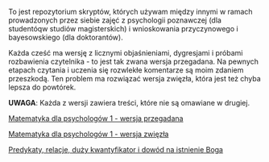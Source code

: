 To jest repozytorium skryptów, których używam między innymi w ramach prowadzonych przez siebie zajęć
z psychologii poznawczej (dla studentóqw studiów magisterskich) i wnioskowania przyczynowego i
bayesowskiego (dla doktorantów).

Każda cześć ma wersję z licznymi objaśnieniami, dygresjami i próbami rozbawienia czytelnika - to
jest tak zwana wersja przegadana. Na pewnych etapach czytania i uczenia się rozwlekłe komentarze są
moim zdaniem przeszkodą. Ten problem ma rozwiązać wersja zwięzła, która jest też chyba lepsza do
powtórek.

**UWAGA**: Każda z wersji zawiera treści, które nie są omawiane w drugiej.

[Matematyka dla psychologów 1 - wersja przegadana](./Lean_dla_psychologow_1.md)

[Matematyka dla psychologów 1 - wersja zwięzła](./Lean_dla_psychologow_1z.md)

[Predykaty, relacje, duży kwantyfikator i dowód na istnienie Boga](./Matematyka_dla_psychologow_1.md)
